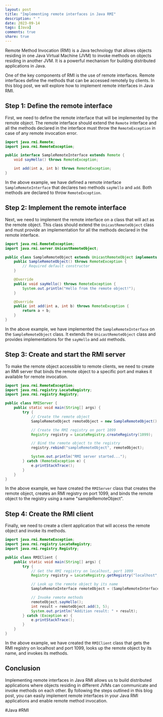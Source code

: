 ```yaml
---
layout: post
title: "Implementing remote interfaces in Java RMI"
description: " "
date: 2023-09-14
tags: [Java]
comments: true
share: true
---
```


Remote Method Invocation (RMI) is a Java technology that allows objects residing in one Java Virtual Machine (JVM) to invoke methods on objects residing in another JVM. It is a powerful mechanism for building distributed applications in Java.

One of the key components of RMI is the use of remote interfaces. Remote interfaces define the methods that can be accessed remotely by clients. In this blog post, we will explore how to implement remote interfaces in Java RMI.

## Step 1: Define the remote interface

First, we need to define the remote interface that will be implemented by the remote object. The remote interface should extend the `Remote` interface and all the methods declared in the interface must throw the `RemoteException` in case of any remote invocation error.

```java
import java.rmi.Remote;
import java.rmi.RemoteException;

public interface SampleRemoteInterface extends Remote {
    void sayHello() throws RemoteException;

    int add(int a, int b) throws RemoteException;
}
```

In the above example, we have defined a remote interface `SampleRemoteInterface` that declares two methods `sayHello` and `add`. Both methods are declared to throw `RemoteException`.

## Step 2: Implement the remote interface

Next, we need to implement the remote interface on a class that will act as the remote object. This class should extend the `UnicastRemoteObject` class and must provide an implementation for all the methods declared in the remote interface.

```java
import java.rmi.RemoteException;
import java.rmi.server.UnicastRemoteObject;

public class SampleRemoteObject extends UnicastRemoteObject implements SampleRemoteInterface {
    public SampleRemoteObject() throws RemoteException {
        // Required default constructor
    }

    @Override
    public void sayHello() throws RemoteException {
        System.out.println("Hello from the remote object!");
    }

    @Override
    public int add(int a, int b) throws RemoteException {
        return a + b;
    }
}
```

In the above example, we have implemented the `SampleRemoteInterface` on the `SampleRemoteObject` class. It extends the `UnicastRemoteObject` class and provides implementations for the `sayHello` and `add` methods.

## Step 3: Create and start the RMI server

To make the remote object accessible to remote clients, we need to create an RMI server that binds the remote object to a specific port and makes it available for remote invocation.

```java
import java.rmi.RemoteException;
import java.rmi.registry.LocateRegistry;
import java.rmi.registry.Registry;

public class RMIServer {
    public static void main(String[] args) {
        try {
            // Create the remote object
            SampleRemoteObject remoteObject = new SampleRemoteObject();

            // Create the RMI registry on port 1099
            Registry registry = LocateRegistry.createRegistry(1099);

            // Bind the remote object to the registry
            registry.rebind("sampleRemoteObject", remoteObject);

            System.out.println("RMI server started...");
        } catch (RemoteException e) {
            e.printStackTrace();
        }
    }
}
```

In the above example, we have created the `RMIServer` class that creates the remote object, creates an RMI registry on port 1099, and binds the remote object to the registry using a name "sampleRemoteObject".

## Step 4: Create the RMI client

Finally, we need to create a client application that will access the remote object and invoke its methods.

```java
import java.rmi.RemoteException;
import java.rmi.registry.LocateRegistry;
import java.rmi.registry.Registry;

public class RMIClient {
    public static void main(String[] args) {
        try {
            // Get the RMI registry on localhost, port 1099
            Registry registry = LocateRegistry.getRegistry("localhost", 1099);

            // Look up the remote object by its name
            SampleRemoteInterface remoteObject = (SampleRemoteInterface) registry.lookup("sampleRemoteObject");

            // Invoke remote methods
            remoteObject.sayHello();
            int result = remoteObject.add(3, 5);
            System.out.println("Addition result: " + result);
        } catch (Exception e) {
            e.printStackTrace();
        }
    }
}
```

In the above example, we have created the `RMIClient` class that gets the RMI registry on localhost and port 1099, looks up the remote object by its name, and invokes its methods.

## Conclusion

Implementing remote interfaces in Java RMI allows us to build distributed applications where objects residing in different JVMs can communicate and invoke methods on each other. By following the steps outlined in this blog post, you can easily implement remote interfaces in your Java RMI applications and enable remote method invocation.

#Java #RMI